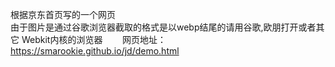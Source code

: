 根据京东首页写的一个网页                                      
由于图片是通过谷歌浏览器截取的格式是以webp结尾的请用谷歌,欧朋打开或者其它 Webkit内核的浏览器        
网页地址：https://smarookie.github.io/jd/demo.html
